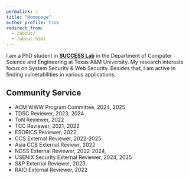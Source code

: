 ```yaml
---
permalink: /
title: "Homepage"
author_profile: true
redirect_from: 
  - /about/
  - /about.html
---
```


I am a PhD student in [**SUCCESS Lab**](https://success.cse.tamu.edu/) in the Department of Computer Science and Engineering at Texas A&M University. My research interests focus on System Security & Web Security. Besides that, I am active in finding vulnerabilities in various applications.

## Community Service
- ACM WWW Program Committee, 2024, 2025
- TDSC Reviewer, 2023, 2024
- ToN Reviewer, 2022
- TCC Reviewer, 2021, 2022
- ESORICS Reviewer, 2022
- CCS External Reviewer, 2022-2025
- Asia CCS External Reviewr, 2022
- NDSS External Reviewer, 2022-2024, 
- USENIX Security External Reviewer, 2024, 2025
- S&P External Reviewer, 2023
- RAID External Reviewer, 2022

<div style="position: fixed; bottom: 0; right: 0;">
  <script type="text/javascript" id="clustrmaps" src="//clustrmaps.com/map_v2.js?d=2PFowsnkFnPoqGthf8c_VBQN-hVCUdjV_5dtUvgY1g8&cl=ffffff&w=300"></script>
</div>